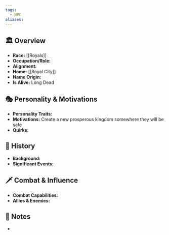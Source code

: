 ```yaml
---
tags:
  - NPC
aliases:
---
```


## 🏛️ Overview
- **Race:** [[Royals]]
- **Occupation/Role:** 
- **Alignment:** 
- **Home:** [[Royal City]]
- **Name Origin:** 
- **Is Alive:** Long Dead

## 🎭 Personality & Motivations
- **Personality Traits:** 
- **Motivations:** Create a new prosperous kingdom somewhere they will be safe
- **Quirks:** 

## 📜 History
- **Background:** 
- **Significant Events:** 

## 🗡️ Combat & Influence
- **Combat Capabilities:** 
- **Allies & Enemies:** 

## 📜 Notes
- 
